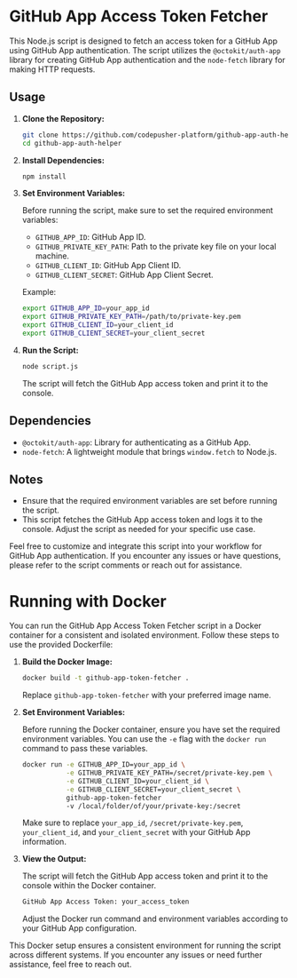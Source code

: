 # GitHub App Access Token Fetcher

This Node.js script is designed to fetch an access token for a GitHub App using GitHub App authentication. The script utilizes the `@octokit/auth-app` library for creating GitHub App authentication and the `node-fetch` library for making HTTP requests.

## Usage

1. **Clone the Repository:**

   ```bash
   git clone https://github.com/codepusher-platform/github-app-auth-helper.git
   cd github-app-auth-helper
   ```

2. **Install Dependencies:**

   ```bash
   npm install
   ```

3. **Set Environment Variables:**

   Before running the script, make sure to set the required environment variables:

   - `GITHUB_APP_ID`: GitHub App ID.
   - `GITHUB_PRIVATE_KEY_PATH`: Path to the private key file on your local machine.
   - `GITHUB_CLIENT_ID`: GitHub App Client ID.
   - `GITHUB_CLIENT_SECRET`: GitHub App Client Secret.

   Example:

   ```bash
   export GITHUB_APP_ID=your_app_id
   export GITHUB_PRIVATE_KEY_PATH=/path/to/private-key.pem
   export GITHUB_CLIENT_ID=your_client_id
   export GITHUB_CLIENT_SECRET=your_client_secret
   ```

4. **Run the Script:**

   ```bash
   node script.js
   ```

   The script will fetch the GitHub App access token and print it to the console.

## Dependencies

- `@octokit/auth-app`: Library for authenticating as a GitHub App.
- `node-fetch`: A lightweight module that brings `window.fetch` to Node.js.

## Notes

- Ensure that the required environment variables are set before running the script.
- This script fetches the GitHub App access token and logs it to the console. Adjust the script as needed for your specific use case.

Feel free to customize and integrate this script into your workflow for GitHub App authentication. If you encounter any issues or have questions, please refer to the script comments or reach out for assistance.


# Running with Docker

You can run the GitHub App Access Token Fetcher script in a Docker container for a consistent and isolated environment. Follow these steps to use the provided Dockerfile:

1. **Build the Docker Image:**

   ```bash
   docker build -t github-app-token-fetcher .
   ```

   Replace `github-app-token-fetcher` with your preferred image name.

2. **Set Environment Variables:**

   Before running the Docker container, ensure you have set the required environment variables. You can use the `-e` flag with the `docker run` command to pass these variables.

   ```bash
   docker run -e GITHUB_APP_ID=your_app_id \
              -e GITHUB_PRIVATE_KEY_PATH=/secret/private-key.pem \
              -e GITHUB_CLIENT_ID=your_client_id \
              -e GITHUB_CLIENT_SECRET=your_client_secret \
              github-app-token-fetcher
              -v /local/folder/of/your/private-key:/secret
   ```

   Make sure to replace `your_app_id`, `/secret/private-key.pem`, `your_client_id`, and `your_client_secret` with your GitHub App information.

3. **View the Output:**

   The script will fetch the GitHub App access token and print it to the console within the Docker container.

   ```bash
   GitHub App Access Token: your_access_token
   ```

   Adjust the Docker run command and environment variables according to your GitHub App configuration.

This Docker setup ensures a consistent environment for running the script across different systems. If you encounter any issues or need further assistance, feel free to reach out.
